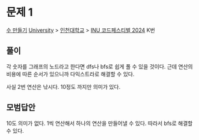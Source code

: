 # 문제 1
[수 만들기](https://www.acmicpc.net/problem/32379)
[University](https://www.acmicpc.net/category/5) > [인천대학교](https://www.acmicpc.net/category/467) > [INU 코드페스티벌 2024](https://www.acmicpc.net/category/detail/4300) K번

## 풀이
각 숫자를 그래프의 노드라고 한다면 dfs나 bfs로 쉽게 풀 수 있을 것이다. 
근데 연산의 비용에 따른 순서가 있으니까 다익스트라로 해결할 수 있다. 

사실 2번 연산은 낚시다. 
10정도 까지만 의미가 있다. 

## 모범답안
10도 의미가 없다. 
1씩 연산해서 하나의 연산을 만들어낼 수 있다. 
따라서 bfs로 해결할 수 있다. 